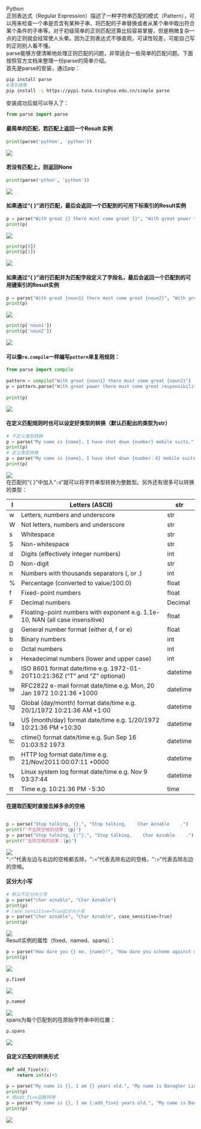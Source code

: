 Python<br />正则表达式（Regular Expression）描述了一种字符串匹配的模式（Pattern），可以用来检查一个串是否含有某种子串、将匹配的子串替换或者从某个串中取出符合某个条件的子串等。对于初级简单的正则匹配还算比较容易掌握，但是稍微复杂一点的正则就会经常使人头晕。因为正则表达式不够直观，可读性较差，可能自己写的正则别人看不懂。<br />parse能够方便清晰地处理正则匹配的问题，非常适合一些简单的匹配问题。下面按照官方文档来整理一份parse的简单介绍。<br />首先是parse的安装，通过pip：
```bash
pip install parse
#清华镜像
pip install -i https://pypi.tuna.tsinghua.edu.cn/simple parse
```
安装成功后就可以导入了：
```python
from parse import parse
```
<a name="adamf"></a>
#### 最简单的匹配，若匹配上返回一个Result 实例
```python
print(parse('python', 'python'))
```
![](./img/1637035027685-d0edf298-a4e8-4a37-9abc-247e53ec887f.webp)
<a name="UkvUC"></a>
#### 若没有匹配上，则返回None
```python
print(parse('pthon', 'python'))
```
![](./img/1637035027757-e1c7fc65-bdd4-4b44-818f-1b4e67b9e6f6.webp)
<a name="abAvu"></a>
#### 如果通过“{ }”进行匹配，最后会返回一个匹配到的可用下标索引的Result实例
```python
p = parse("With great {} there must come great {}", "With great power there must come great responsibility")
print(p)
```
![](./img/1637035027686-69a9069d-ce71-48c5-83c5-d0992131d1db.webp)
```python
print(p[0])
print(p[1])
```
![](./img/1637035027656-57756050-b036-4a16-841c-c68b42d2f835.webp)
<a name="OV12j"></a>
#### 如果通过“{ }”进行匹配并为匹配字段定义了字段名，最后会返回一个匹配到的可用键索引的Result实例
```python
p = parse("With great {noun1} there must come great {noun2}", "With great power there must come great responsibility")
print(p)
```
![](./img/1637035270657-b4879896-29ed-4792-930d-23fae05dd20f.webp)
```python
print(p['noun1'])
print(p['noun2'])
```
![](./img/1637035247205-624197ae-530a-43eb-bcfe-c498e8c5c692.webp)
<a name="OLL0I"></a>
#### 可以像`re.compile`一样编写`pattern`来复用规则：
```python
from parse import compile
 
pattern = compile("With great {noun1} there must come great {noun2}")
p = pattern.parse("With great power there must come great responsibility")
 
print(p)
```
![](./img/1637035029647-5d85e37f-c296-4d7e-a115-365fad2a5383.webp)
<a name="fvrQ8"></a>
#### 在定义匹配规则时也可以设定好类型的转换（默认匹配出的类型为str）
```python
# 不定义类型转换
p = parse("My name is {name}, I have shot down {number} mobile suits.", "My name is Amuro Ray, I have shot down 72 mobile suits.")
print(p)
# 定义类型转换
p = parse("My name is {name}, I have shot down {number：d} mobile suits.", "My name is Amuro Ray, I have shot down 72 mobile suits.")
print(p)
```
![](./img/1637035029951-dde75f9e-58b4-432c-9079-0972e37dac52.webp)<br />在匹配的“{ }”中加入“`:d`”就可以将字符串型转换为整数型。另外还有很多可以转换的类型：

| l | Letters (ASCII) | str |
| --- | --- | --- |
| w | Letters, numbers and underscore | str |
| W | Not letters, numbers and underscore | str |
| s | Whitespace | str |
| S | Non-whitespace | str |
| d | Digits (effectively integer numbers) | int |
| D | Non-digit | str |
| n | Numbers with thousands separators (, or .) | int |
| % | Percentage (converted to value/100.0) | float |
| f | Fixed-point numbers | float |
| F | Decimal numbers | Decimal |
| e | Floating-point numbers with exponent e.g. 1.1e-10, NAN (all case insensitive) | float |
| g | General number format (either d, f or e) | float |
| b | Binary numbers | int |
| o | Octal numbers | int |
| x | Hexadecimal numbers (lower and upper case) | int |
| ti | ISO 8601 format date/time e.g. 1972-01-20T10:21:36Z (“T” and “Z” optional) | datetime |
| te | RFC2822 e-mail format date/time e.g. Mon, 20 Jan 1972 10:21:36 +1000 | datetime |
| tg | Global (day/month) format date/time e.g. 20/1/1972 10:21:36 AM +1:00 | datetime |
| ta | US (month/day) format date/time e.g. 1/20/1972 10:21:36 PM +10:30 | datetime |
| tc | ctime() format date/time e.g. Sun Sep 16 01:03:52 1973 | datetime |
| th | HTTP log format date/time e.g. 21/Nov/2011:00:07:11 +0000 | datetime |
| ts | Linux system log format date/time e.g. Nov 9 03:37:44 | datetime |
| tt | Time e.g. 10:21:36 PM -5:30 | time |

<a name="XYZkw"></a>
#### 在提取匹配时直接去掉多余的空格
```python

p = parse("Stop talking, {}.", "Stop talking,    Char Aznable    .")
print(f"不去除空格的结果：{p}")
p = parse("Stop talking, {:^}.", "Stop talking,    Char Aznable    .")
print(f"去除空格的结果：{p}")
```
![](./img/1637035029808-05974ea2-986c-4494-a202-9c24971dfe91.webp)<br />“`:^`”代表左边与右边的空格都去除，“`:<`”代表去除右边的空格，“`:>`”代表去除左边的空格。
<a name="Gjehq"></a>
#### 区分大小写
```python
# 默认不区分大小写
p = parse("char aznable", "Char Aznable")
print(p)
# case_sensitive=True区分大小写
p = parse("char aznable", "Char Aznable", case_sensitive=True)
print(p)
```
![](./img/1637035030281-747bc68a-b7f2-4980-bfae-b4f538132095.webp)<br />Result实例的属性（fixed、named、spans）：
```python
p = parse("How dare you {} me, {name}!", "How dare you scheme against me, Char Aznable!")
print(p)
```
![](./img/1637035030312-729056ec-3a76-4086-b725-23113c727028.webp)
```python
p.fixed
```
![](./img/1637035030648-533ebeb2-fb33-4524-8557-c70dfbe7cb6b.webp)
```python
p.named
```
![](./img/1637035030440-16b6875c-3eb4-4c4a-9ba5-1ca12f5fe5b6.webp)<br />spans为每个匹配到的在原始字符串中的位置：
```python
p.spans
```
![](./img/1637035030606-8bc0c242-e48a-472e-84c4-e48d0c4f2979.webp)
<a name="P3M7v"></a>
#### 自定义匹配的转换形式
```python
def add_five(x):
    return int(x)+5
 
p = parse("My name is {}, I am {} years old.", "My name is Banagher Links, I am 16 years old.")
print(p)
# 用add_five函数转换
p = parse("My name is {}, I am {:add_five} years old.", "My name is Banagher Links, I am 16 years old.", dict(add_five=add_five))
print(p)
```
![](./img/1637035030868-7e22ab21-76de-43e7-a349-63fa21530262.webp)
